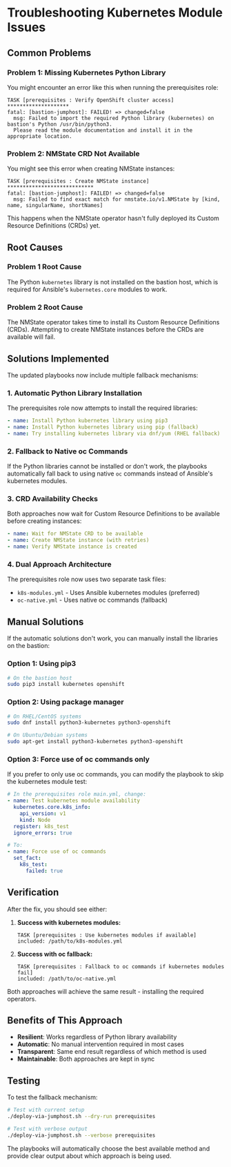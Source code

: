 # Troubleshooting Kubernetes Module Issues

## Common Problems

### Problem 1: Missing Kubernetes Python Library

You might encounter an error like this when running the prerequisites role:

```
TASK [prerequisites : Verify OpenShift cluster access] ********************
fatal: [bastion-jumphost]: FAILED! => changed=false
  msg: Failed to import the required Python library (kubernetes) on bastion's Python /usr/bin/python3. 
  Please read the module documentation and install it in the appropriate location.
```

### Problem 2: NMState CRD Not Available

You might see this error when creating NMState instances:

```
TASK [prerequisites : Create NMState instance] ****************************
fatal: [bastion-jumphost]: FAILED! => changed=false
  msg: Failed to find exact match for nmstate.io/v1.NMState by [kind, name, singularName, shortNames]
```

This happens when the NMState operator hasn't fully deployed its Custom Resource Definitions (CRDs) yet.

## Root Causes

### Problem 1 Root Cause
The Python `kubernetes` library is not installed on the bastion host, which is required for Ansible's `kubernetes.core` modules to work.

### Problem 2 Root Cause
The NMState operator takes time to install its Custom Resource Definitions (CRDs). Attempting to create NMState instances before the CRDs are available will fail.

## Solutions Implemented

The updated playbooks now include multiple fallback mechanisms:

### 1. Automatic Python Library Installation

The prerequisites role now attempts to install the required libraries:

```yaml
- name: Install Python kubernetes library using pip3
- name: Install Python kubernetes library using pip (fallback)
- name: Try installing kubernetes library via dnf/yum (RHEL fallback)
```

### 2. Fallback to Native oc Commands

If the Python libraries cannot be installed or don't work, the playbooks automatically fall back to using native `oc` commands instead of Ansible's kubernetes modules.

### 3. CRD Availability Checks

Both approaches now wait for Custom Resource Definitions to be available before creating instances:

```yaml
- name: Wait for NMState CRD to be available
- name: Create NMState instance (with retries)
- name: Verify NMState instance is created
```

### 4. Dual Approach Architecture

The prerequisites role now uses two separate task files:
- `k8s-modules.yml` - Uses Ansible kubernetes modules (preferred)
- `oc-native.yml` - Uses native oc commands (fallback)

## Manual Solutions

If the automatic solutions don't work, you can manually install the libraries on the bastion:

### Option 1: Using pip3

```bash
# On the bastion host
sudo pip3 install kubernetes openshift
```

### Option 2: Using package manager

```bash
# On RHEL/CentOS systems
sudo dnf install python3-kubernetes python3-openshift

# On Ubuntu/Debian systems  
sudo apt-get install python3-kubernetes python3-openshift
```

### Option 3: Force use of oc commands only

If you prefer to only use oc commands, you can modify the playbook to skip the kubernetes module test:

```yaml
# In the prerequisites role main.yml, change:
- name: Test kubernetes module availability
  kubernetes.core.k8s_info:
    api_version: v1
    kind: Node
  register: k8s_test
  ignore_errors: true

# To:
- name: Force use of oc commands
  set_fact:
    k8s_test:
      failed: true
```

## Verification

After the fix, you should see either:

1. **Success with kubernetes modules:**
   ```
   TASK [prerequisites : Use kubernetes modules if available]
   included: /path/to/k8s-modules.yml
   ```

2. **Success with oc fallback:**
   ```
   TASK [prerequisites : Fallback to oc commands if kubernetes modules fail]
   included: /path/to/oc-native.yml
   ```

Both approaches will achieve the same result - installing the required operators.

## Benefits of This Approach

- **Resilient**: Works regardless of Python library availability
- **Automatic**: No manual intervention required in most cases
- **Transparent**: Same end result regardless of which method is used
- **Maintainable**: Both approaches are kept in sync

## Testing

To test the fallback mechanism:

```bash
# Test with current setup
./deploy-via-jumphost.sh --dry-run prerequisites

# Test with verbose output
./deploy-via-jumphost.sh --verbose prerequisites
```

The playbooks will automatically choose the best available method and provide clear output about which approach is being used.
